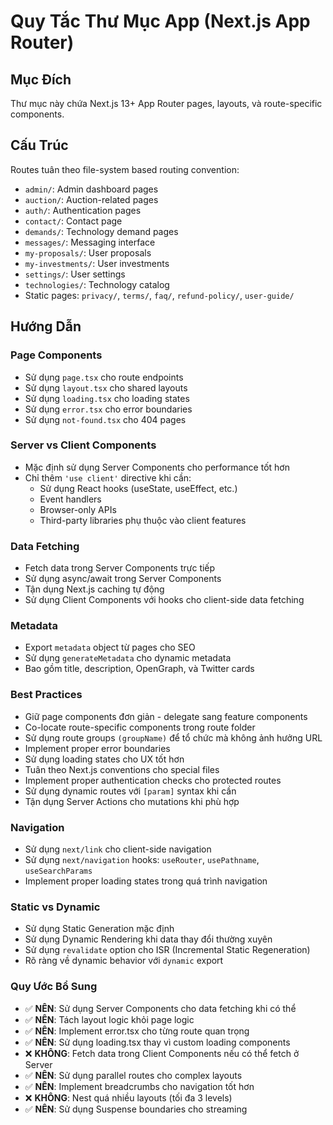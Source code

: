 # Quy Tắc Thư Mục App (Next.js App Router)

## Mục Đích
Thư mục này chứa Next.js 13+ App Router pages, layouts, và route-specific components.

## Cấu Trúc
Routes tuân theo file-system based routing convention:
- `admin/`: Admin dashboard pages
- `auction/`: Auction-related pages
- `auth/`: Authentication pages
- `contact/`: Contact page
- `demands/`: Technology demand pages
- `messages/`: Messaging interface
- `my-proposals/`: User proposals
- `my-investments/`: User investments
- `settings/`: User settings
- `technologies/`: Technology catalog
- Static pages: `privacy/`, `terms/`, `faq/`, `refund-policy/`, `user-guide/`

## Hướng Dẫn

### Page Components
- Sử dụng `page.tsx` cho route endpoints
- Sử dụng `layout.tsx` cho shared layouts
- Sử dụng `loading.tsx` cho loading states
- Sử dụng `error.tsx` cho error boundaries
- Sử dụng `not-found.tsx` cho 404 pages

### Server vs Client Components
- Mặc định sử dụng Server Components cho performance tốt hơn
- Chỉ thêm `'use client'` directive khi cần:
  - Sử dụng React hooks (useState, useEffect, etc.)
  - Event handlers
  - Browser-only APIs
  - Third-party libraries phụ thuộc vào client features

### Data Fetching
- Fetch data trong Server Components trực tiếp
- Sử dụng async/await trong Server Components
- Tận dụng Next.js caching tự động
- Sử dụng Client Components với hooks cho client-side data fetching

### Metadata
- Export `metadata` object từ pages cho SEO
- Sử dụng `generateMetadata` cho dynamic metadata
- Bao gồm title, description, OpenGraph, và Twitter cards

### Best Practices
- Giữ page components đơn giản - delegate sang feature components
- Co-locate route-specific components trong route folder
- Sử dụng route groups `(groupName)` để tổ chức mà không ảnh hưởng URL
- Implement proper error boundaries
- Sử dụng loading states cho UX tốt hơn
- Tuân theo Next.js conventions cho special files
- Implement proper authentication checks cho protected routes
- Sử dụng dynamic routes với `[param]` syntax khi cần
- Tận dụng Server Actions cho mutations khi phù hợp

### Navigation
- Sử dụng `next/link` cho client-side navigation
- Sử dụng `next/navigation` hooks: `useRouter`, `usePathname`, `useSearchParams`
- Implement proper loading states trong quá trình navigation

### Static vs Dynamic
- Sử dụng Static Generation mặc định
- Sử dụng Dynamic Rendering khi data thay đổi thường xuyên
- Sử dụng `revalidate` option cho ISR (Incremental Static Regeneration)
- Rõ ràng về dynamic behavior với `dynamic` export

### Quy Ước Bổ Sung
- ✅ **NÊN**: Sử dụng Server Components cho data fetching khi có thể
- ✅ **NÊN**: Tách layout logic khỏi page logic
- ✅ **NÊN**: Implement error.tsx cho từng route quan trọng
- ✅ **NÊN**: Sử dụng loading.tsx thay vì custom loading components
- ❌ **KHÔNG**: Fetch data trong Client Components nếu có thể fetch ở Server
- ✅ **NÊN**: Sử dụng parallel routes cho complex layouts
- ✅ **NÊN**: Implement breadcrumbs cho navigation tốt hơn
- ❌ **KHÔNG**: Nest quá nhiều layouts (tối đa 3 levels)
- ✅ **NÊN**: Sử dụng Suspense boundaries cho streaming
